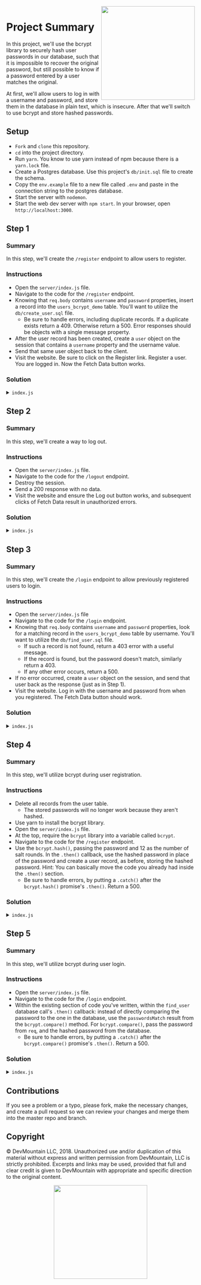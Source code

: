 <img src="https://devmounta.in/img/logowhiteblue.png" width="250" align="right">

# Project Summary

In this project, we'll use the bcrypt library to securely hash user passwords in our database, such that it is impossible to recover the original password, but still possible to know if a password entered by a user matches the original.

At first, we'll allow users to log in with a username and password, and store them in the database in plain text, which is insecure. After that we'll switch to use bcrypt and store hashed passwords.

## Setup

* `Fork` and `clone` this repository.
* `cd` into the project directory.
* Run `yarn`. You know to use yarn instead of npm because there is a `yarn.lock` file.
* Create a Postgres database. Use this project's `db/init.sql` file to create the schema.
* Copy the `env.example` file to a new file called `.env` and paste in the connection string to the postgres database.
* Start the server with `nodemon`.
* Start the web dev server with `npm start`. In your browser, open `http://localhost:3000`.

## Step 1

### Summary

In this step, we'll create the `/register` endpoint to allow users to register.

### Instructions

* Open the `server/index.js` file.
* Navigate to the code for the `/register` endpoint.
* Knowing that `req.body` contains `username` and `password` properties, insert a record into the `users_bcrypt_demo` table. You'll want to utilize the `db/create_user.sql` file.
    * Be sure to handle errors, including duplicate records. If a duplicate exists return a 409. Otherwise return a 500. Error responses should be objects with a single message property.
* After the user record has been created, create a `user` object on the session that contains a `username` property and the username value.
* Send that same user object back to the client.
* Visit the website. Be sure to click on the Register link. Register a user. You are logged in. Now the Fetch Data button works.

### Solution

<details>
<summary><code>index.js</code></summary>

```js
app.post('/register', (req, res) => {
  const { username, password } = req.body;
  app.get('db').create_user([username, password]).then(() => {
    req.session.user = { username };
    res.json({ username });
  }).catch(error => {
    if (error.message.match(/duplicate key/)) {
      res.status(409).json({ message: "That user already exists" });
    } else {
      res.status(500).json({ message: "An error occurred; for security reasons it can't be disclosed" });
    }
  });
});
```
</details>

## Step 2

### Summary

In this step, we'll create a way to log out.

### Instructions

* Open the `server/index.js` file.
* Navigate to the code for the `/logout` endpoint.
* Destroy the session.
* Send a 200 response with no data.
* Visit the website and ensure the Log out button works, and subsequent clicks of Fetch Data result in unauthorized errors.

### Solution

<details>
<summary><code>index.js</code></summary>

```js
app.post('/logout', (req, res) => {
  req.session.destroy();
  res.send();
});
```
</details>

## Step 3

### Summary

In this step, we'll create the `/login` endpoint to allow previously registered users to login.

### Instructions

* Open the `server/index.js` file
* Navigate to the code for the `/login` endpoint.
* Knowing that `req.body` contains `username` and `password` properties, look for a matching record in the `users_bcrypt_demo` table by username. You'll want to utilize the `db/find_user.sql` file.
    * If such a record is not found, return a 403 error with a useful message.
    * If the record is found, but the password doesn't match, similarly return a 403.
    * If any other error occurs, return a 500.
* If no error occurred, create a `user` object on the session, and send that user back as the response (just as in Step 1).
* Visit the website. Log in with the username and password from when you registered. The Fetch Data button should work.

### Solution

<details>
<summary><code>index.js</code></summary>

```js
app.post('/login', (req, res) => {
  const { username, password } = req.body;
  app.get('db').find_user([username]).then(data => {
    if (data.length) {
      if (data[0].password === password) {
        req.session.user = { username };
        res.json({ username });
      } else {
        res.status(403).json({ message: 'Invalid password' });
      }
    } else {
      res.status(403).json({ message: 'Unknown user' });
    }
  }).catch(error => {
    console.log('error', error);
    res.status(500).json({ message: "An error occurred; for security reasons it can't be disclosed" });
  });
});
```
</details>

## Step 4

### Summary

In this step, we'll utilize bcrypt during user registration.

### Instructions

* Delete all records from the user table.
    * The stored passwords will no longer work because they aren't hashed.
* Use yarn to install the bcrypt library.
* Open the `server/index.js` file.
* At the top, require the `bcrypt` library into a variable called `bcrypt`.
* Navigate to the code for the `/register` endpoint.
* Use the `bcrypt.hash()`, passing the password and 12 as the number of salt rounds. In the `.then()` callback, use the hashed password in place of the password and create a user record, as before, storing the hashed password. Hint: You can basically move the code you already had inside the `.then()` section.
    * Be sure to handle errors, by putting a `.catch()` after the `bcrypt.hash()` promise's `.then()`. Return a 500.

### Solution

<details>
<summary><code>index.js</code></summary>

```js
const bcrypt = require('bcrypt');
const saltRounds = 12;

// ...

app.post('/register', (req, res) => {
  const { username, password } = req.body;
  bcrypt.hash(password, saltRounds).then(hashedPassword => {
    app.get('db').create_user([username, hashedPassword]).then(() => {
      req.session.user = { username };
      res.json({ username });
    }).catch(error => {
      console.log('error', error);
      if (error.message.match(/duplicate key/)) {
        res.status(409).json({ message: "That user already exists" });
      } else {
        res.status(500).json({ message: "An error occurred; for security reasons it can't be disclosed" });
      }
    });
  }).catch(error => {
    res.status(500).json({ message: "An error occurred; for security reasons it can't be disclosed" });
  })
});
```
</details>

## Step 5

### Summary

In this step, we'll utilize bcrypt during user login.

### Instructions

* Open the `server/index.js` file.
* Navigate to the code for the `/login` endpoint.
* Within the existing section of code you've written, within the `find_user` database call's `.then()` callback: instead of directly comparing the password to the one in the database, use the `passwordsMatch` result from the `bcrypt.compare()` method. For `bcrypt.compare()`, pass the password from `req`, and the hashed password from the database.
    * Be sure to handle errors, by putting a `.catch()` after the `bcrypt.compare()` promise's `.then()`. Return a 500.

### Solution

<details>
<summary><code>index.js</code></summary>

```js
app.post('/login', (req, res) => {
  const { username, password } = req.body;
  app.get('db').find_user([username]).then(data => {
    if (data.length) {
      bcrypt.compare(password, data[0].password).then(passwordsMatch => {
        if (passwordsMatch) {
          req.session.user = { username };
          res.json({ username });
        } else {
          res.status(403).json({ message: 'Invalid password' });
        }
      }).catch(error => {
        res.status(500).json({ message: "An error occurred; for security reasons it can't be disclosed" });
      })
    } else {
      res.status(403).json({ message: 'Unknown user' });
    }
  }).catch(error => {
    res.status(500).json({ message: "An error occurred; for security reasons it can't be disclosed" });
  });
});
```
</details>

## Contributions

If you see a problem or a typo, please fork, make the necessary changes, and create a pull request so we can review your changes and merge them into the master repo and branch.

## Copyright

© DevMountain LLC, 2018. Unauthorized use and/or duplication of this material without express and written permission from DevMountain, LLC is strictly prohibited. Excerpts and links may be used, provided that full and clear credit is given to DevMountain with appropriate and specific direction to the original content.

<p align="center">
<img src="https://devmounta.in/img/logowhiteblue.png" width="250">
</p>
